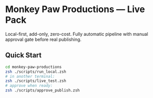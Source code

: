 # Monkey Paw Productions — Live Pack
Local-first, add-only, zero-cost. Fully automatic pipeline with manual approval gate before real publishing.

## Quick Start
```bash
cd monkey-paw-productions
zsh ./scripts/run_local.zsh
# in another terminal:
zsh ./scripts/live_test.zsh
# approve when ready:
zsh ./scripts/approve_publish.zsh
```

